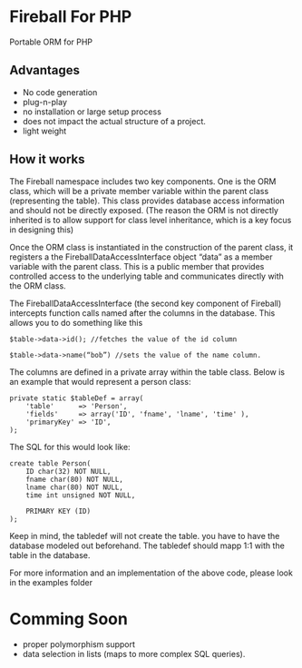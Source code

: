Fireball For PHP
====

Portable ORM for PHP

Advantages
---
 - No code generation
 - plug-n-play
 - no installation or large setup process
 - does not impact the actual structure of a project. 
 - light weight

How it works
---
The Fireball namespace includes two key components. 
One is the ORM class, which will be a private member variable within the parent class (representing the table). This class provides database access information and should not be directly exposed. (The reason the ORM is not directly inherited is to allow support for class level inheritance, which is a key focus in designing this)

Once the ORM class is instantiated in the construction of the parent class, it registers a the FireballDataAccessInterface object “data” as a member variable with the parent class. This is a public member that provides controlled access to the underlying table and communicates directly with the ORM class.

The FireballDataAccessInterface (the second key component of Fireball) intercepts function calls named after the columns in the database. This allows you to do something like this
    
    $table->data->id(); //fetches the value of the id column
    
    $table->data->name(“bob”) //sets the value of the name column. 

The columns are defined in a private array within the table class. Below is an example that would represent a person class:
    
    private static $tableDef = array(
        'table'      => 'Person',
        'fields'     => array('ID', 'fname', 'lname', 'time' ),
        'primaryKey' => 'ID',
    );

The SQL for this would look like:
    
    create table Person(
        ID char(32) NOT NULL,
        fname char(80) NOT NULL,
        lname char(80) NOT NULL,
        time int unsigned NOT NULL,
        
        PRIMARY KEY (ID)
    );

Keep in mind, the tabledef will not create the table. you have to have the database modeled out beforehand. The tabledef should mapp 1:1 with the table in the database. 

For more information and an implementation of the above code, please look in the examples folder


Comming Soon
===
 - proper polymorphism support
 - data selection in lists (maps to more complex SQL queries). 

